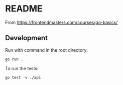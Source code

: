 # README

From https://frontendmasters.com/courses/go-basics/

## Development

Run with command in the root directory:
```
go run .
```

To run the tests:
```
go test -v ./api
```
